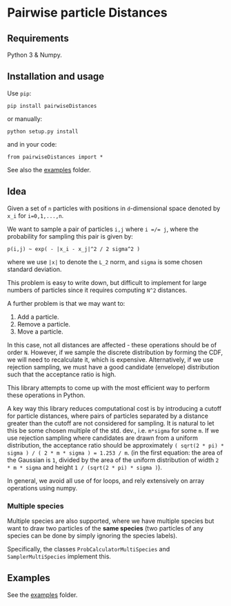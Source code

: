 # Pairwise particle Distances

## Requirements

Python 3 & Numpy.

## Installation and usage

Use `pip`:
```
pip install pairwiseDistances
```
or manually:
```
python setup.py install
```
and in your code:
```
from pairwiseDistances import *
```
See also the [examples](examples) folder.

## Idea

Given a set of `n` particles with positions in `d`-dimensional space denoted by `x_i` for `i=0,1,...,n`.

We want to sample a pair of particles `i,j` where `i =/= j`, where the probability for sampling this pair is given by:
```
p(i,j) ~ exp( - |x_i - x_j|^2 / 2 sigma^2 )
```
where we use `|x|` to denote the `L_2` norm, and `sigma` is some chosen standard deviation.

This problem is easy to write down, but difficult to implement for large numbers of particles since it requires computing `N^2` distances.

A further problem is that we may want to:
 1. Add a particle.
 2. Remove a particle.
 3. Move a particle.

In this case, not all distances are affected - these operations should be of order `N`. However, if we sample the discrete distribution by forming the CDF, we will need to recalculate it, which is expensive. Alternatively, if we use rejection sampling, we must have a good candidate (envelope) distribution such that the acceptance ratio is high.

This library attempts to come up with the most efficient way to perform these operations in Python.

A key way this library reduces computational cost is by introducing a cutoff for particle distances, where pairs of particles separated by a distance greater than the cutoff are not considered for sampling. It is natural to let this be some chosen multiple of the std. dev., i.e. `m*sigma` for some `m`. If we use rejection sampling where candidates are drawn from a uniform distribution, the acceptance ratio should be approximately `( sqrt(2 * pi) * sigma ) / ( 2 * m * sigma ) = 1.253 / m`. (in the first equation: the area of the Gaussian is `1`, divided by the area of the uniform distribution of width `2 * m * sigma` and height `1 / (sqrt(2 * pi) * sigma )`).

In general, we avoid all use of for loops, and rely extensively on array operations using numpy.

### Multiple species

Multiple species are also supported, where we have multiple species but want to draw two particles of the **same species** (two particles of any species can be done by simply ignoring the species labels).

Specifically, the classes `ProbCalculatorMultiSpecies` and `SamplerMultiSpecies` implement this.

## Examples

See the [examples](examples) folder.
